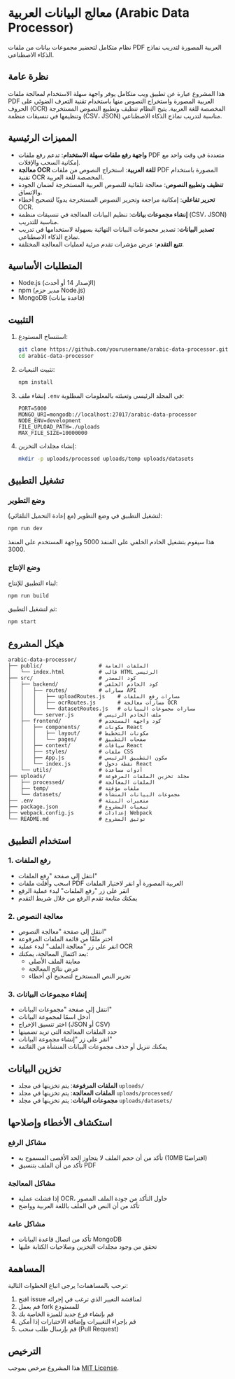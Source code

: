 # معالج البيانات العربية (Arabic Data Processor)

نظام متكامل لتحضير مجموعات بيانات من ملفات PDF العربية المصورة لتدريب نماذج الذكاء الاصطناعي.

## نظرة عامة

هذا المشروع عبارة عن تطبيق ويب متكامل يوفر واجهة سهلة الاستخدام لمعالجة ملفات PDF العربية المصورة واستخراج النصوص منها باستخدام تقنية التعرف الضوئي على الحروف (OCR) المخصصة للغة العربية. يتيح النظام تنظيف وتطبيع النصوص المستخرجة وتنظيمها في تنسيقات منظمة (CSV، JSON) مناسبة لتدريب نماذج الذكاء الاصطناعي.

## المميزات الرئيسية

- **واجهة رفع ملفات سهلة الاستخدام**: تدعم رفع ملفات PDF متعددة في وقت واحد مع إمكانية السحب والإفلات.
- **معالجة OCR للغة العربية**: استخراج النصوص من ملفات PDF المصورة باستخدام تقنية OCR المخصصة للغة العربية.
- **تنظيف وتطبيع النصوص**: معالجة تلقائية للنصوص العربية المستخرجة لضمان الجودة والاتساق.
- **تحرير تفاعلي**: إمكانية مراجعة وتحرير النصوص المستخرجة يدويًا لتصحيح أخطاء OCR.
- **إنشاء مجموعات بيانات**: تنظيم البيانات المعالجة في تنسيقات منظمة (CSV، JSON) مناسبة للتدريب.
- **تصدير البيانات**: تصدير مجموعات البيانات النهائية بسهولة لاستخدامها في تدريب نماذج الذكاء الاصطناعي.
- **تتبع التقدم**: عرض مؤشرات تقدم مرئية لعمليات المعالجة المختلفة.

## المتطلبات الأساسية

- Node.js (الإصدار 14 أو أحدث)
- npm (مدير حزم Node.js)
- MongoDB (قاعدة بيانات)

## التثبيت

1. استنساخ المستودع:
   ```bash
   git clone https://github.com/yourusername/arabic-data-processor.git
   cd arabic-data-processor
   ```

2. تثبيت التبعيات:
   ```bash
   npm install
   ```

3. إنشاء ملف `.env` في المجلد الرئيسي وتعبئته بالمعلومات المطلوبة:
   ```
   PORT=5000
   MONGO_URI=mongodb://localhost:27017/arabic-data-processor
   NODE_ENV=development
   FILE_UPLOAD_PATH=./uploads
   MAX_FILE_SIZE=10000000
   ```

4. إنشاء مجلدات التخزين:
   ```bash
   mkdir -p uploads/processed uploads/temp uploads/datasets
   ```

## تشغيل التطبيق

### وضع التطوير

لتشغيل التطبيق في وضع التطوير (مع إعادة التحميل التلقائي):

```bash
npm run dev
```

هذا سيقوم بتشغيل الخادم الخلفي على المنفذ 5000 وواجهة المستخدم على المنفذ 3000.

### وضع الإنتاج

لبناء التطبيق للإنتاج:

```bash
npm run build
```

ثم لتشغيل التطبيق:

```bash
npm start
```

## هيكل المشروع

```
arabic-data-processor/
├── public/                  # الملفات العامة
│   └── index.html           # قالب HTML الرئيسي
├── src/                     # كود المصدر
│   ├── backend/             # كود الخادم الخلفي
│   │   ├── routes/          # مسارات API
│   │   │   ├── uploadRoutes.js    # مسارات رفع الملفات
│   │   │   ├── ocrRoutes.js       # مسارات معالجة OCR
│   │   │   └── datasetRoutes.js   # مسارات مجموعات البيانات
│   │   └── server.js        # ملف الخادم الرئيسي
│   ├── frontend/            # كود واجهة المستخدم
│   │   ├── components/      # مكونات React
│   │   │   ├── layout/      # مكونات التخطيط
│   │   │   └── pages/       # صفحات التطبيق
│   │   ├── context/         # سياقات React
│   │   ├── styles/          # ملفات CSS
│   │   ├── App.js           # مكون التطبيق الرئيسي
│   │   └── index.js         # نقطة دخول React
│   └── utils/               # أدوات مساعدة
├── uploads/                 # مجلد تخزين الملفات المرفوعة
│   ├── processed/           # الملفات المعالجة
│   ├── temp/                # ملفات مؤقتة
│   └── datasets/            # مجموعات البيانات المنشأة
├── .env                     # متغيرات البيئة
├── package.json             # تبعيات المشروع
├── webpack.config.js        # إعدادات Webpack
└── README.md                # توثيق المشروع
```

## استخدام التطبيق

### 1. رفع الملفات

- انتقل إلى صفحة "رفع الملفات"
- اسحب وأفلت ملفات PDF العربية المصورة أو انقر لاختيار الملفات
- انقر على زر "رفع الملفات" لبدء عملية الرفع
- يمكنك متابعة تقدم الرفع من خلال شريط التقدم

### 2. معالجة النصوص

- انتقل إلى صفحة "معالجة النصوص"
- اختر ملفًا من قائمة الملفات المرفوعة
- انقر على زر "معالجة الملف" لبدء عملية OCR
- بعد اكتمال المعالجة، يمكنك:
  - معاينة الملف الأصلي
  - عرض نتائج المعالجة
  - تحرير النص المستخرج لتصحيح أي أخطاء

### 3. إنشاء مجموعات البيانات

- انتقل إلى صفحة "مجموعات البيانات"
- أدخل اسمًا لمجموعة البيانات
- اختر تنسيق الإخراج (JSON أو CSV)
- حدد الملفات المعالجة التي تريد تضمينها
- انقر على زر "إنشاء مجموعة البيانات"
- يمكنك تنزيل أو حذف مجموعات البيانات المنشأة من القائمة

## تخزين البيانات

- **الملفات المرفوعة**: يتم تخزينها في مجلد `uploads/`
- **الملفات المعالجة**: يتم تخزينها في مجلد `uploads/processed/`
- **مجموعات البيانات**: يتم تخزينها في مجلد `uploads/datasets/`

## استكشاف الأخطاء وإصلاحها

### مشاكل الرفع

- تأكد من أن حجم الملف لا يتجاوز الحد الأقصى المسموح به (10MB افتراضيًا)
- تأكد من أن الملف بتنسيق PDF

### مشاكل المعالجة

- إذا فشلت عملية OCR، حاول التأكد من جودة الملف المصور
- تأكد من أن النص في الملف باللغة العربية وواضح

### مشاكل عامة

- تأكد من اتصال قاعدة البيانات MongoDB
- تحقق من وجود مجلدات التخزين وصلاحيات الكتابة عليها

## المساهمة

نرحب بالمساهمات! يرجى اتباع الخطوات التالية:

1. افتح issue لمناقشة التغيير الذي ترغب في إجرائه
2. قم بعمل fork للمستودع
3. قم بإنشاء فرع جديد للميزة الخاصة بك
4. قم بإجراء التغييرات وإضافة الاختبارات إذا أمكن
5. قم بإرسال طلب سحب (Pull Request)

## الترخيص

هذا المشروع مرخص بموجب [MIT License](LICENSE).
